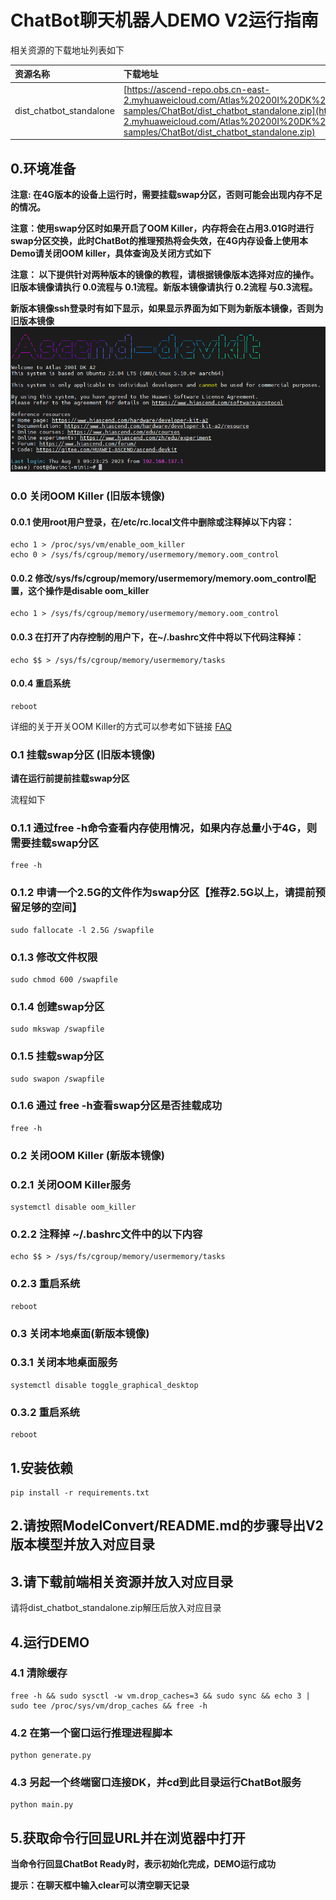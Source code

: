# ChatBot聊天机器人DEMO V2运行指南

相关资源的下载地址列表如下

| 资源名称                    | 下载地址                                                                                                                                                                                                                                                                                                     |
|:------------------------|:---------------------------------------------------------------------------------------------------------------------------------------------------------------------------------------------------------------------------------------------------------------------------------------------------------|
| dist_chatbot_standalone | [https://ascend-repo.obs.cn-east-2.myhuaweicloud.com/Atlas%20200I%20DK%20A2/DevKit/samples/23.0.RC1/e2e-samples/ChatBot/dist_chatbot_standalone.zip](https://ascend-repo.obs.cn-east-2.myhuaweicloud.com/Atlas%20200I%20DK%20A2/DevKit/samples/23.0.RC1/e2e-samples/ChatBot/dist_chatbot_standalone.zip) |

## 0.环境准备

**注意: 在4G版本的设备上运行时，需要挂载swap分区，否则可能会出现内存不足的情况。**

**注意：使用swap分区时如果开启了OOM Killer，内存将会在占用3.01G时进行swap分区交换，此时ChatBot的推理预热将会失效，在4G内存设备上使用本Demo请关闭OOM
killer，具体查询及关闭方式如下**

**注意： 以下提供针对两种版本的镜像的教程，请根据镜像版本选择对应的操作。旧版本镜像请执行 0.0流程与 0.1流程。新版本镜像请执行 0.2流程 与0.3流程。**

**新版本镜像ssh登录时有如下显示，如果显示界面为如下则为新版本镜像，否则为旧版本镜像**
![新版本镜像登录图片](../recourse/images/login_image.png)

### 0.0 关闭OOM Killer (旧版本镜像)

#### 0.0.1 使用root用户登录，在/etc/rc.local文件中删除或注释掉以下内容：

```shell 
echo 1 > /proc/sys/vm/enable_oom_killer
echo 0 > /sys/fs/cgroup/memory/usermemory/memory.oom_control
```

#### 0.0.2 修改/sys/fs/cgroup/memory/usermemory/memory.oom_control配置，这个操作是disable oom_killer

```shell
echo 1 > /sys/fs/cgroup/memory/usermemory/memory.oom_control
```

#### 0.0.3 在打开了内存控制的用户下，在~/.bashrc文件中将以下代码注释掉：

```shell
echo $$ > /sys/fs/cgroup/memory/usermemory/tasks
```

#### 0.0.4 重启系统

```shell
reboot
```

详细的关于开关OOM Killer的方式可以参考如下链接
[FAQ](https://gitee.com/HUAWEI-ASCEND/ascend-devkit/wikis/A200I%20DK%20A2/A200I%20DK%20A2%20%E9%95%9C%E5%83%8F%E7%89%B9%E6%AE%8A%E5%AE%9A%E5%88%B6%E6%93%8D%E4%BD%9C%E8%AF%B4%E6%98%8E)

### 0.1 挂载swap分区 (旧版本镜像)

**请在运行前提前挂载swap分区**

流程如下

### 0.1.1 通过free -h命令查看内存使用情况，如果内存总量小于4G，则需要挂载swap分区

```shell
free -h
```

### 0.1.2 申请一个2.5G的文件作为swap分区【推荐2.5G以上，请提前预留足够的空间】

```shell
sudo fallocate -l 2.5G /swapfile 
```

### 0.1.3 修改文件权限

```shell
sudo chmod 600 /swapfile
```

### 0.1.4 创建swap分区

```shell
sudo mkswap /swapfile
```

### 0.1.5 挂载swap分区

```shell
sudo swapon /swapfile
```

### 0.1.6 通过 free -h查看swap分区是否挂载成功

```shell
free -h
```

### 0.2 关闭OOM Killer (新版本镜像)
### 0.2.1 关闭OOM Killer服务

```shell
systemctl disable oom_killer
```

### 0.2.2 注释掉 ~/.bashrc文件中的以下内容

```shell
echo $$ > /sys/fs/cgroup/memory/usermemory/tasks
```

### 0.2.3 重启系统

```shell
reboot
```

### 0.3 关闭本地桌面(新版本镜像)

### 0.3.1 关闭本地桌面服务

```shell
systemctl disable toggle_graphical_desktop
```

### 0.3.2 重启系统

```shell
reboot
```


## 1.安装依赖

```shell
pip install -r requirements.txt
```

## 2.请按照ModelConvert/README.md的步骤导出V2版本模型并放入对应目录

## 3.请下载前端相关资源并放入对应目录

请将dist_chatbot_standalone.zip解压后放入对应目录

## 4.运行DEMO

### 4.1 清除缓存

```shell
free -h && sudo sysctl -w vm.drop_caches=3 && sudo sync && echo 3 | sudo tee /proc/sys/vm/drop_caches && free -h
```

### 4.2 在第一个窗口运行推理进程脚本

```shell
python generate.py
```

### 4.3 另起一个终端窗口连接DK，并cd到此目录运行ChatBot服务

```shell
python main.py
```

## 5.获取命令行回显URL并在浏览器中打开

**当命令行回显ChatBot Ready时，表示初始化完成，DEMO运行成功**

**提示：在聊天框中输入clear可以清空聊天记录**

